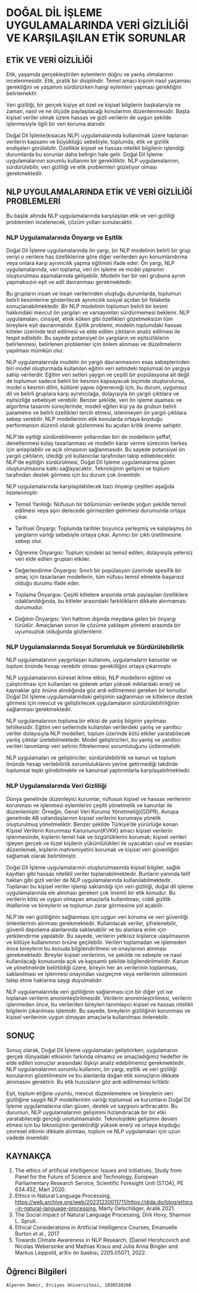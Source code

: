 # DOĞAL DİL İŞLEME UYGULAMALARINDA VERİ GİZLİLİĞİ VE KARŞILAŞILAN ETİK SORUNLAR
  
## ETİK VE VERİ GİZLİLİĞİ

Etik, yaşamda gerçekleştirilen eylemlerin doğru ve yanlış olmalarının incelenmesidir. Etik, pratik bir disiplindir. Temel amacı kişinin nasıl yaşaması gerektiğini ve yaşamını sürdürürken hangi eylemleri yapması gerektiğini belirlemektir.

Veri gizliliği, bir gerçek kişiye ait özel ve kişisel bilgilerin başkalarıyla ne zaman, nasıl ve ne ölçüde paylaşılacağı konularının düzenlenmesidir. Başta kişisel veriler olmak üzere hassas ve gizli verilerin de uygun şekilde işlenmesiyle ilgili bir veri koruma alanıdır.

Doğal Dil İşleme(kısacas NLP) uygulamalarında kullanılmak üzere toplanan verilerin kapsamı ve büyüklüğü sebebiyle, toplumda, etik ve gizlilik endişeleri görülebilir. Özellikle kişisel ve hassas nitelikli bilgilerin işlendiği durumlarda bu sorunlar daha belirgin hale gelir. Doğal Dil İşleme uygulamalarının sorumlu kullanımı bir gerekliliktir. NLP uygulamalarının, sürdürülebilir, veri gizliliği ve etik problemleri gözetiyor olması gerekmektedir.


## NLP UYGULAMALARINDA ETİK VE VERİ GİZLİLİĞİ PROBLEMLERİ 

Bu başlık altında NLP uygulamalarında karşılaşılan etik ve veri gizliliği problemleri incelenecek, çözüm yolları sunulacaktır.

### NLP Uygulamalarında Önyargı ve Eşitlik

Doğal Dil İşleme uygulamalarında ön yargı, bir NLP modelinin belirli bir grup veriyi o verilere has özelliklerine göre diğer verilerden ayrı konumlandırma veya onlara karşı ayrımcılık yapma eğilimini ifade eder. Ön yargı, NLP uygulamalarında, veri toplama, veri ön işleme ve model yapısının oluşturulması aşamalarında gelişebilir. Modelin her bir veri grubuna ayrım yapmaksızın eşit ve adil davranması gerekmektedir.

Bu grupların insan ve insan verilerinden oluştuğu durumlarda, toplumun belirli kesimlerine gösterilecek ayrımcılık sosyal açıdan bir felaketle sonuçlanabilmektedir. Bir NLP modelinin toplumun belirli bir kesmi hakkındaki mevcut ön yargıları ve varsayımları sürdürmemesi beklenir. NLP uygulamaları, cinsiyet, etnik köken gibi özellikleri gözetmeksizin tüm bireylere eşit davranmalıdır. Eşitlik problemi, modelin toplumdaki hassas kitleler üzerinde test edilmesi ve elde edilen çıktıların analiz edilmesi ile tespit edilebilir. Bu sayede potansiyel ön yargıların ve eşitsizliklerin belirlenmesi, belirlenen problemler için önlem alınması ve düzeltmelerin yapılması mümkün olur. 

NLP uygulamalarında modelin ön yargılı davranmasının esas sebeplerinden biri model oluşturmada kullanılan eğitim veri setindeki toplumsal ön yargıya sahip verilerdir. Eğitim veri setleri yaygın ve çeşitli bir popülasyona ait değil de toplumun sadece belirli bir kesmini kapsayacak biçimde oluşturulursa, model o kesmin dilini, kültürel yapısı öğreneceği için, bu durum, uygunsuz dil ve belirli gruplara karşı ayrımcılağa, dolayısıyla ön yargılı çıktılara ve eşitsizliğe sebebiyet verebilir. Benzer şekilde, veri ön işleme aşaması ve algoritma tasarımı süreçlerinde, modeli eğiten kişi ya da grubun belirli parametre ve belirli özellikleri tercih etmesi, istenmeyen ön yargılı çıktılara sebep verebilir. NLP modellerinin etik konularda ortaya koyduğu performansın düzenli olarak gözlenmesi bu açıdan kritik öneme sahiptir.

NLP'de eşitliği sürdürebilmenin yollarından biri de modellerin şeffaf, denetlenmesi kolay tasarlanması ve modelin karar verme sürecinin herkes için anlaşılabilir ve açık olmasının sağlanmasıdır. Bu sayede potansiyel ön yargılı çıktıların, izlediği yol kullanıcılar tarafından takip edilebilecektir. NLP'de eşitliğin sürdürülmesi, Doğal Dil İşleme uygulamalarına güven oluşturulmasına katkı sağlayacaktır. Teknolojinin gelişimi ve toplum tarafından destek görmesi için bu durum çok önemlidir.

NLP uygulamalarında karşılaşılabilecek bazı önyargı çeşitleri aşağıda listelenmiştir:

* Temsil Yanlılığı: Nüfusun bir bölümünün verilerde yoğun şekilde temsil edilmesi veya aşırı derecede görmezden gelinmesi durumunda ortaya çıkar.

* Tarihsel Önyargı: Toplumda tarihler boyunca yerleşmiş ve kalıplaşmış ön yargıların varlığı sebebiyle ortaya çıkar. Ayrımcı bir çıktı üretilmesine sebep olur.

* Öğrenme Önyargısı: Toplum içindeki az temsil edilen, dolayısıyla yetersiz veri elde edilen grupları etkiler.

* Değerlendirme Önyargısı: Sınırlı bir popülasyon üzerinde spesifik bir amaç için tasarlanan modellerin, tüm nüfusu temsil etmekte başarısız olduğu durumu ifade eder. 

* Toplama Önyargısı: Çeşitli kitlelere arasında ortak paylaşılan özelliklere odaklanıldığında, bu kitleler arasındaki farklılıkların dikkate alınmaması durumudur.

* Dağıtım Önyargısı: Veri hattının dışında meydana gelen bir önyargı türüdür. Amaçlanan sorun ile çözüme yaklaşım yöntemi arasında bir uyumsuzluk olduğunda gözlemlenir.


### NLP Uygulamalarında Sosyal Sorumluluk ve Sürdürülebilirlik

NLP uygulamalarının yaygınlaşan kullanımı, uygulamaların kanunlar ve toplum önünde hesap verebilir olması gerekliliğini ortaya çıkarmıştır.

NLP uygulamalarının küresel iklime etkisi, NLP modellerin eğitimi ve çalıştırılması için kullanılan ve giderek artan yüksek miktardaki enerji ve kaynaklar göz önüne alındığında göz ardı edilmemesi gereken bir konudur. Doğal Dil İşleme uygulamalarındaki gelişimin sağlanması ve kitlelerce destek görmesi için mevcut ve geliştirilecek uygulamaların sürdürülebilirliğinin sağlanması gerekmektedir.

NLP uygulamalarının topluma bir etkisi de yanlış bilginin yayılması tehlikesidir. Eğitim veri setlerinde kullanılan verilerdeki yanlış ve yanıltıcı veriler dolayısıyla NLP modelleri, toplum üzerinde kötü etkiler yaratabilecek yanlış çıktılar üretebilmektedir. Model geliştiricileri, bu yanlış ve yanıltıcı verileri tanımlanıp veri setinin filtrelenmesi sorumluluğunu üstlenmelidir.

NLP uygulamaları ve geliştiriciler, sürdürülebilirlik ve kanun ve toplum önünde hesap verilebilirlik sorumluluklarını yerine getirmediği takdirde toplumsal tepki görebilmekte ve kanunsal yaptırımlarla karşılaşabilmektedir.


### NLP Uygulamalarında Veri Gizliliği

Dünya genelinde düzenleyici kurumlar, nüfusun kişisel ve hassas verilerinin korunması ve işlenmesi eylemlerini çeşitli yönetmelik ve kanunlar ile düzenlemiştir. Örneğin, Genel Veri Koruma Yönetmeliği(GDPR), Avrupa genelinde AB vatandaşlarının kişisel verilerini korumaya yönelik oluşturulmuş yönetmeliktir. Benzer şekilde Türkiye’de yürürlüğe konan Kişisel Verilerin Korunması Kanununun(KVKK) amacı kişisel verilerin işlenmesinde, kişilerin temel hak ve özgürlüklerini korumak; kişisel verileri işleyen gerçek ve tüzel kişilerin yükümlülükleri ile uyacakları usul ve esasları düzenlemek, kişilerin mahremiyetini korumak ve kişisel veri güvenliğini sağlamak olarak belirtilmiştir.

Doğal Dil İşleme uygulamalarının oluşturulmasında kişisel bilgiler, sağlık kayıtları gibi hassas nitelikli veriler toplanabilmektedir. Bunların yanında telif hakları gibi gizli veriler de NLP uygulamalarında kullanılabilmektedir. Toplanan bu kişisel veriler işlenip saklandığı için veri gizliliği, doğal dil işleme uygulamalarında ele alınması gereken çok önemli bir etik konudur. Bu verilerin kötü ve uygun olmayan amaçlarla kullanılması, ciddi gizlilik ihlallerine ve bireylerin ve toplumun zarar görmesine yol açabilir.

NLP'de veri gizliliğinin sağlanması için uygun veri koruma ve veri güvenliği önlemlerinin alınması gerekmektedir. Kullanılacak veriler, şifrelenebilir, güvenli depolama alanlarında saklanabilir ve bu alanlara eriim için yetkilendirme yapılabilir. Bu sayede, verilerin yetkisiz kişilerce ulaşılmasının ve kötüye kullanımının önüne geçilebilir. Verileri toplamadan ve işlemeden önce bireylerın bu konuda bilgilendirilmesi ve onaylarının alınması gerekmektedir. Bireyler kişisel verilerinin, ne şekilde ne sebeple ve nasıl kullanılacağı konusunda açık ve kapsamlı şekilde bilgilendirilmelidir. Kanun ve yönetmelirde belirtildiği üzere, bireyin her an verilerinin toplanması, saklanılması ve işlenmesi onayından vazgeçme veya verilerinin silinmesini talep etme haklarına saygı duyulmalıdır.

NLP uygulamalarında veri gizliliğinin sağlanması için bir diğer yol ise toplanan verilerin anonimleştirilmesidir. Verilerin anonimleştirilmesi, verilerin işlenmeden önce, bu verilerden bireyleri tanımlayıcı kişisel ve hassas nitelikli bilgilerin çıkarılması işlemidir. Bu sayede, bireylerin gizliliğinin korunması ve kişisel verilerinin uygun olmayan amaçlarla kullanılması önlenebilir.


## SONUÇ

Sonuç olarak, Doğal Dil İşleme uygulamaları geliştirirken, uygulamanın gerçek dünyadaki etkisinin farkında olmamız ve amaçladığımız hedefler ile elde edilen sonuçlar arasındaki ilişkiyi analiz edebilmemiz gerekmektedir. NLP uygulamalarının sorumlu kullanımı, ön yargı, eşitlik ve veri gizliliği konularının gözetilmesini ve bu alanlarda doğan etik sonuçların dikkate alınmasını gerektirir. Bu etik hususların göz ardı edilmemesi kritiktir.

Eşit, toplum etiğine uyumlu, mevcut düzenlemelere ve bireylerin veri gizliliğine saygılı NLP modellerinim varlığı toplumsal ve kurumların Doğal Dil İşleme uygulamalarına olan güven, destek ve saygısını arttıracaktır. Bu durumun, NLP uygulamalarının gelişimini hızlandıracak bir bir etki yaratabileceği gerçeği unutulmamalıdır. Teknolojideki gelişimin devam etmesi için bu teknolojinin gerektirdiği yüksek enerji ve ortaya koyduğu çevresel etkinin dikkate alınması, toplum ve NLP uygulamaları için uzun vadede önemlidir.


## KAYNAKÇA

1.	The ethics of artificial intelligence: Issues and initiatives, Study from Panel for the Future of Science and Technology, European Parliamentary Research Service, Scientific Foresight Unit (STOA), PE 634.452, Mart 2020.
2.	Ethics in Natural Language Processing, https://web.archive.org/web/20231220011711/https://dida.do/blog/ethics-in-natural-language-processing, Marty Oelschläger, Aralık 2021.
3.	The Social Impact of Natural Language Processing, Dirk Hovy, Shannon L. Spruit.
4.	Ethical Considerations in Artificial Intelligence Courses, Emanuelle Burton et al., 2017
5.	Towards Climate Awareness in NLP Research, {Daniel Hershcovich and Nicolas Webersinke and Mathias Kraus and Julia Anna Bingler and Markus Leippold, arXiv ön baskısı, 2205.05071, 2022.

## Öğrenci Bilgileri
    Alperen Demir, Erciyes Universitesi, 1030510268
